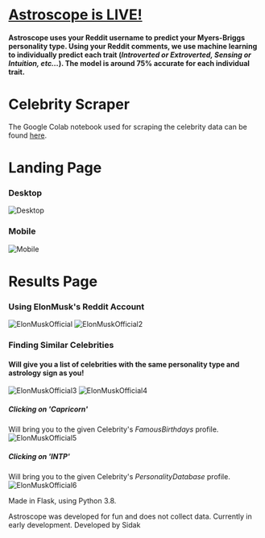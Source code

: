 # [Astroscope is LIVE!](http://astrosco.pe)
#### Astroscope uses your Reddit username to predict your Myers-Briggs personality type. Using your Reddit comments, we use machine learning to individually predict each trait (_Introverted or Extroverted, Sensing or Intuition, etc..._). The model is around 75% accurate for each individual trait. 

# Celebrity Scraper
The Google Colab notebook used for scraping the celebrity data can be found [here](https://colab.research.google.com/drive/1FUCQgghwkz8-myymJyQv1XwmBxQw9MHR?usp=sharing).

# Landing Page
### Desktop
![Desktop](https://i.imgur.com/Nguf48a.png)
### Mobile
![Mobile](https://i.imgur.com/btqDevU.png)

# Results Page
### Using ElonMusk's Reddit Account
![ElonMuskOfficial](https://i.imgur.com/iT3PYie.png)
![ElonMuskOfficial2](https://i.imgur.com/RptbsJh.png)

### Finding Similar Celebrities
#### Will give you a list of celebrities with the same personality type and astrology sign as you!
![ElonMuskOfficial3](https://i.imgur.com/dxA33QD.png)
![ElonMuskOfficial4](https://i.imgur.com/At5LCCf.png)

##### Clicking on 'Capricorn'
Will bring you to the given Celebrity's _FamousBirthdays_ profile. 
![ElonMuskOfficial5](https://i.imgur.com/v1lcHC9.png)
##### Clicking on 'INTP'
Will bring you to the given Celebrity's _PersonalityDatabase_ profile. 
![ElonMuskOfficial6](https://i.imgur.com/w0m9b93.png)

Made in Flask, using Python 3.8.

Astroscope was developed for fun and does not collect data.
Currently in early development.
Developed by Sidak


